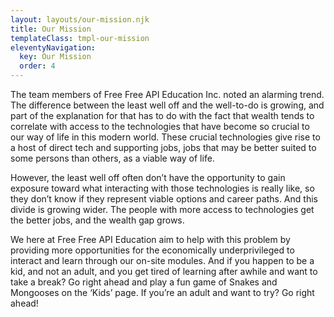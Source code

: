 ```yaml
---
layout: layouts/our-mission.njk
title: Our Mission
templateClass: tmpl-our-mission
eleventyNavigation:
  key: Our Mission
  order: 4
---
```



The team members of Free Free API Education Inc. noted an alarming trend. The difference between the least well off and the well-to-do is growing, and part of the explanation for that has to do with the fact that wealth tends to correlate with access to the technologies that have become so crucial to our way of life in this modern world. These crucial technologies give rise to a host of direct tech and supporting jobs, jobs that may be better suited to some persons than others, as a viable way of life.

However, the least well off often don’t have the opportunity to gain exposure toward what interacting with those technologies is really like, so they don’t know if they represent viable options and career paths. And this divide is growing wider. The people with more access to technologies get the better jobs, and the wealth gap grows.

We here at Free Free API Education aim to help with this problem by providing more opportunities for the economically underprivileged to interact and learn through our on-site modules. And if you happen to be a kid, and not an adult, and you get tired of learning after awhile and want to take a break? Go right ahead and play a fun game of Snakes and Mongooses on the ‘Kids’ page. If you’re an adult and want to try? Go right ahead!

